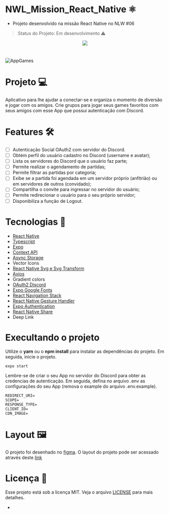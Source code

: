 # NWL_Mission_React_Native ⚛️

- Projeto desenvolvido na missão React Native no NLW #06
 > Status do Projeto: Em desenvolvimento :warning:

<p align="center"> <img src=https://i.imgur.com/7ZkPHNr.png> </p>

#

![AppGames](https://i.imgur.com/loRN0Jk.png)

# Projeto 💻
Aplicativo para lhe ajudar a conectar-se e organiza o momento de diversão e jogar com os amigos. Crie grupos para jogar seus games favoritos com seus amigos com esse App que possui autenticação com Discord.

# Features 🛠️

 - [ ] Autenticação Social OAuth2 com servidor do Discord.
 - [ ] Obtém perfil do usuário cadastro no Discord (username e avatar);
 - [ ] Lista os servidores do Discord que o usuário faz parte;
 - [ ] Permite realizar o agendamento de partidas;
 - [ ] Permite filtrar as partidas por categoria;
 - [ ] Exibe se a partida foi agendada em um servidor próprio (anfitrião) ou em servidores de outros (convidado);
 - [ ] Compartilha o convite para ingressar no servidor do usuário;
 - [ ] Permite redirecionar o usuário para o seu próprio servidor;
 - [ ] Disponibiliza a função de Logout.

# Tecnologias 📱

 - [React Native](https://reactnative.dev/)
 - [Typescript](https://www.typescriptlang.org/)
 - [Expo](https://expo.io/)
 - [Context API](https://pt-br.reactjs.org/docs/context.html)
 - [Async Storage](https://reactnative.dev/docs/asyncstorage)
 - Vector Icons
 - [React Native Svg e Svg Transform](https://github.com/kristerkari/react-native-svg-transformer)
 - [Axios](https://www.npmjs.com/package/axios)
 - Gradient colors
 - [OAuth2 Discord](https://discord.com/developers/docs/topics/oauth2)
 - [Expo Google Fonts](https://docs.expo.io/guides/using-custom-fonts/#using-a-google-font)
 - [React Navigation Stack](https://reactnavigation.org/docs/stack-navigator/)
 - [React Native Gesture Handler](https://docs.swmansion.com/react-native-gesture-handler/docs/)
 - [Expo Authentication](https://docs.expo.io/guides/authentication/)
 - [React Native Share](https://github.com/react-native-share/react-native-share)
 - Deep Link

# Execultando o projeto

Utilize o <b>yarn</b> ou o <b>npm install</b> para instalar as dependências do projeto. Em seguida, inicie o projeto.

```
expo start
```
Lembre-se de criar o seu App no servidor do Discord para obter as credencias de autenticação. Em seguida, defina no arquivo .env as configurações do seu App (remova o example do arquivo .env.example).

```
REDIRECT_URI=
SCOPE=
RESPONSE_TYPE=
CLIENT_ID=
CDN_IMAGE=
```
# Layout 🖼️

O projeto foi desenhado no [figma](https://www.figma.com/). O layout do projeto pode ser acessado através deste [link](https://www.figma.com/file/qc229XquTq6gFaLxeZ22d4/GamePlay-(Copy)?node-id=0%3A1)

# Licença 📑

Esse projeto está sob a licença MIT. Veja o arquivo [LICENSE](https://opensource.org/licenses/MIT) para mais detalhes.

-
